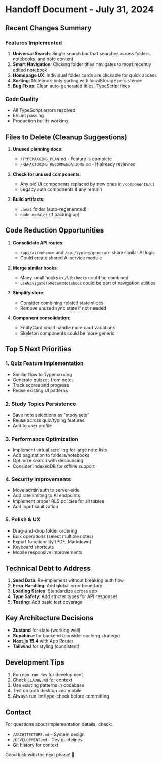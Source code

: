 # Handoff Document - July 31, 2024

## Recent Changes Summary

### Features Implemented

1. **Universal Search**: Single search bar that searches across folders, notebooks, and note content
2. **Smart Navigation**: Clicking folder titles navigates to most recently edited notebook
3. **Homepage UX**: Individual folder cards are clickable for quick access
4. **Sorting**: Notebook-only sorting with localStorage persistence
5. **Bug Fixes**: Clean auto-generated titles, TypeScript fixes

### Code Quality

- All TypeScript errors resolved
- ESLint passing
- Production builds working

## Files to Delete (Cleanup Suggestions)

1. **Unused planning docs**:
   - `/TYPEMAXXING_PLAN.md` - Feature is complete
   - `/REFACTORING_RECOMMENDATIONS.md` - If already reviewed

2. **Check for unused components**:
   - Any old UI components replaced by new ones in `/components/ui`
   - Legacy auth components if any remain

3. **Build artifacts**:
   - `.next` folder (auto-regenerated)
   - `node_modules` (if backing up)

## Code Reduction Opportunities

1. **Consolidate API routes**:
   - `/api/ai/enhance` and `/api/typing/generate` share similar AI logic
   - Could create shared AI service module

2. **Merge similar hooks**:
   - Many small hooks in `/lib/hooks` could be combined
   - `useNavigateToRecentNotebook` could be part of navigation utilities

3. **Simplify store**:
   - Consider combining related state slices
   - Remove unused sync state if not needed

4. **Component consolidation**:
   - EntityCard could handle more card variations
   - Skeleton components could be more generic

## Top 5 Next Priorities

### 1. Quiz Feature Implementation

- Similar flow to Typemaxxing
- Generate quizzes from notes
- Track scores and progress
- Reuse existing UI patterns

### 2. Study Topics Persistence

- Save note selections as "study sets"
- Reuse across quiz/typing features
- Add to user profile

### 3. Performance Optimization

- Implement virtual scrolling for large note lists
- Add pagination to folders/notebooks
- Optimize search with debouncing
- Consider IndexedDB for offline support

### 4. Security Improvements

- Move admin auth to server-side
- Add rate limiting to AI endpoints
- Implement proper RLS policies for all tables
- Add input sanitization

### 5. Polish & UX

- Drag-and-drop folder ordering
- Bulk operations (select multiple notes)
- Export functionality (PDF, Markdown)
- Keyboard shortcuts
- Mobile responsive improvements

## Technical Debt to Address

1. **Seed Data**: Re-implement without breaking auth flow
2. **Error Handling**: Add global error boundary
3. **Loading States**: Standardize across app
4. **Type Safety**: Add stricter types for API responses
5. **Testing**: Add basic test coverage

## Key Architecture Decisions

- **Zustand** for state (working well)
- **Supabase** for backend (consider caching strategy)
- **Next.js 15.4** with App Router
- **Tailwind** for styling (consistent)

## Development Tips

1. Run `npm run dev` for development
2. Check `CLAUDE.md` for context
3. Use existing patterns in codebase
4. Test on both desktop and mobile
5. Always run lint/type-check before committing

## Contact

For questions about implementation details, check:

- `/ARCHITECTURE.md` - System design
- `/DEVELOPMENT.md` - Dev guidelines
- Git history for context

Good luck with the next phase! 🚀
